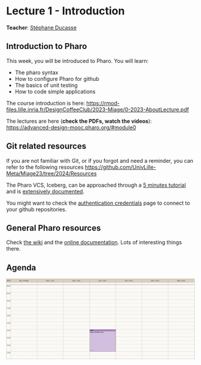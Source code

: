 # Lecture 1 - Introduction
**Teacher**: [Stéphane Ducasse](http://stephane.ducasse.free.fr/)

## Introduction to Pharo
This week, you will be introduced to Pharo.
You will learn:

- The pharo syntax
- How to configure Pharo for github
- The basics of unit testing
- How to code simple applications


The course introduction is here: https://rmod-files.lille.inria.fr/DesignCoffeeClub/2023-Miage/0-2023-AboutLecture.pdf

The lectures are here (**check the PDFs, watch the videos**):  https://advanced-design-mooc.pharo.org/#module0


## Git related resources

If you are not familiar with Git, or if you forgot and need a reminder, you can refer to the following resources https://github.com/UnivLille-Meta/Miage23/tree/2024/Resources

The Pharo VCS, Iceberg, can be approached through a [5 minutes tutorial](https://github.com/pharo-vcs/iceberg/wiki/Tutorial) and is [extensively documented](https://github.com/pharo-vcs/iceberg/wiki).

You might want to check the [authentication credentials](https://github.com/pharo-vcs/iceberg/wiki/Authentication-Credentials) page to connect to your github repositories.

## General Pharo resources
Check 
[the wiki](https://github.com/pharo-open-documentation/pharo-wiki) and the [online documentation](https://github.com/pharo-open-documentation/awesome-pharo).
Lots of interesting things there.

## Agenda

![img](/Week-01-Introduction-October-3-4-2024/week-01-agenda.png)